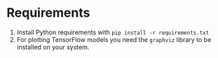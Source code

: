 # Requirements
1. Install Python requirements with `pip install -r requirements.txt`
2. For plotting TensorFlow models you need the `graphviz` library to be installed on your system.